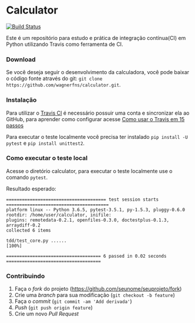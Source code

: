 # Calculator
[![Build Status](https://travis-ci.org/wagnerfns/calculator.svg?branch=master)](https://travis-ci.org/wagnerfns/calculator)

Este é um repositório para estudo e prática de integração contínua(CI) em Python utilizando Travis como ferramenta de CI.

### Download 
Se você deseja seguir o desenvolvimento da calculadora, você pode baixar o código fonte através do git: ```git clone https://github.com/wagnerfns/calculator.git```.

### Instalação

Para utilizar o [Travis CI](https://travis-ci.org/) é necessário possuir uma conta e sincronizar ela ao GitHub, para aprender como configurar acesse [Como usar o Travis em 15 passos](https://imasters.com.br/back-end/como-usar-o-travis-em-15-passos) 

Para executar o teste localmente você precisa ter instalado ```pip install -U pytest``` e ```pip install unittest2```.

### Como executar o teste local
Acesse o diretório calculator, para executar o teste localmente use o comando ```pytest```. 

Resultado esperado:
```
====================================== test session starts =======================================
platform linux -- Python 3.6.5, pytest-3.5.1, py-1.5.3, pluggy-0.6.0
rootdir: /home/user/calculator, inifile:
plugins: remotedata-0.2.1, openfiles-0.3.0, doctestplus-0.1.3, arraydiff-0.2
collected 6 items                                                                                

tdd/test_core.py ......                                                                    [100%]

==================================== 6 passed in 0.02 seconds ====================================
```
### Contribuindo

1. Faça o _fork_ do projeto (<https://github.com/seunome/seuprojeto/fork>)
2. Crie uma _branch_ para sua modificação (`git checkout -b feature`)
3. Faça o _commit_ (`git commit -am 'Add derivada'`)
4. _Push_ (`git push origin feature`)
5. Crie um novo _Pull Request_